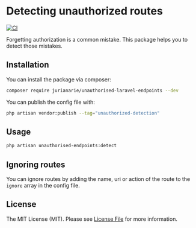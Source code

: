 # Detecting unauthorized routes

[![CI](https://github.com/JurianArie/unauthorised-laravel-endpoints/actions/workflows/ci.yml/badge.svg)](https://github.com/JurianArie/unauthorised-laravel-endpoints/actions/workflows/ci.yml)

Forgetting authorization is a common mistake. This package helps you to detect those mistakes.

## Installation

You can install the package via composer:

```bash
composer require jurianarie/unauthorised-laravel-endpoints --dev
```

You can publish the config file with:

```bash
php artisan vendor:publish --tag="unauthorized-detection"
```

## Usage

```bash
php artisan unauthorised-endpoints:detect
```

## Ignoring routes
You can ignore routes by adding the name, uri or action of the route to the `ignore` array in the config file.

## License

The MIT License (MIT). Please see [License File](LICENSE) for more information.
